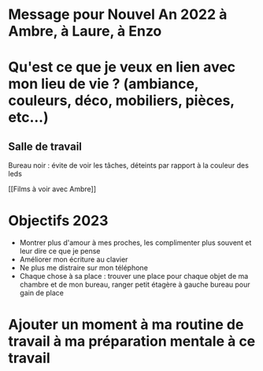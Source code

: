 # Message pour Nouvel An 2022 à Ambre, à Laure, à Enzo

# Qu'est ce que je veux en lien avec mon lieu de vie ? (ambiance, couleurs, déco, mobiliers, pièces, etc...)
## Salle de travail
Bureau noir : évite de voir les tâches, déteints par rapport à la couleur des leds

[[Films à voir avec Ambre]]

# Objectifs 2023
- Montrer plus d'amour à mes proches, les complimenter plus souvent et leur dire ce que je pense
- Améliorer mon écriture au clavier
- Ne plus me distraire sur mon téléphone
- Chaque chose à sa place : trouver une place pour chaque objet de ma chambre et de mon bureau, ranger petit étagère à gauche bureau pour gain de place

# Ajouter un moment à ma routine de travail à ma préparation mentale à ce travail